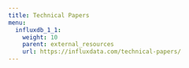 ```yaml
---
title: Technical Papers
menu:
  influxdb_1_1:
    weight: 10
    parent: external_resources
    url: https://influxdata.com/technical-papers/
---
```

